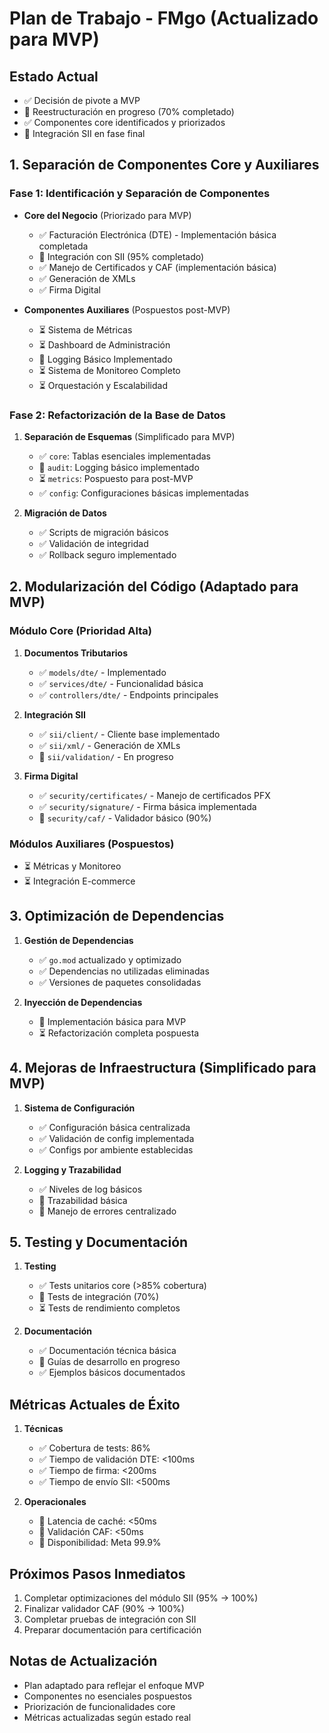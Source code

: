 # Plan de Trabajo - FMgo (Actualizado para MVP)

## Estado Actual
- ✅ Decisión de pivote a MVP
- 🔄 Reestructuración en progreso (70% completado)
- ✅ Componentes core identificados y priorizados
- 🔄 Integración SII en fase final

## 1. Separación de Componentes Core y Auxiliares

### Fase 1: Identificación y Separación de Componentes
- **Core del Negocio** (Priorizado para MVP)
  - ✅ Facturación Electrónica (DTE) - Implementación básica completada
  - 🔄 Integración con SII (95% completado)
  - ✅ Manejo de Certificados y CAF (implementación básica)
  - ✅ Generación de XMLs
  - ✅ Firma Digital

- **Componentes Auxiliares** (Pospuestos post-MVP)
  - ⏳ Sistema de Métricas
  - ⏳ Dashboard de Administración
  - 🔄 Logging Básico Implementado
  - ⏳ Sistema de Monitoreo Completo
  - ⏳ Orquestación y Escalabilidad

### Fase 2: Refactorización de la Base de Datos
1. **Separación de Esquemas** (Simplificado para MVP)
   - ✅ `core`: Tablas esenciales implementadas
   - 🔄 `audit`: Logging básico implementado
   - ⏳ `metrics`: Pospuesto para post-MVP
   - ✅ `config`: Configuraciones básicas implementadas

2. **Migración de Datos**
   - ✅ Scripts de migración básicos
   - ✅ Validación de integridad
   - ✅ Rollback seguro implementado

## 2. Modularización del Código (Adaptado para MVP)

### Módulo Core (Prioridad Alta)
1. **Documentos Tributarios**
   - ✅ `models/dte/` - Implementado
   - ✅ `services/dte/` - Funcionalidad básica
   - ✅ `controllers/dte/` - Endpoints principales

2. **Integración SII**
   - ✅ `sii/client/` - Cliente base implementado
   - ✅ `sii/xml/` - Generación de XMLs
   - 🔄 `sii/validation/` - En progreso

3. **Firma Digital**
   - ✅ `security/certificates/` - Manejo de certificados PFX
   - ✅ `security/signature/` - Firma básica implementada
   - 🔄 `security/caf/` - Validador básico (90%)

### Módulos Auxiliares (Pospuestos)
- ⏳ Métricas y Monitoreo
- ⏳ Integración E-commerce

## 3. Optimización de Dependencias

1. **Gestión de Dependencias**
   - ✅ `go.mod` actualizado y optimizado
   - ✅ Dependencias no utilizadas eliminadas
   - ✅ Versiones de paquetes consolidadas

2. **Inyección de Dependencias**
   - 🔄 Implementación básica para MVP
   - ⏳ Refactorización completa pospuesta

## 4. Mejoras de Infraestructura (Simplificado para MVP)

1. **Sistema de Configuración**
   - ✅ Configuración básica centralizada
   - ✅ Validación de config implementada
   - ✅ Configs por ambiente establecidas

2. **Logging y Trazabilidad**
   - ✅ Niveles de log básicos
   - 🔄 Trazabilidad básica
   - 🔄 Manejo de errores centralizado

## 5. Testing y Documentación

1. **Testing**
   - ✅ Tests unitarios core (>85% cobertura)
   - 🔄 Tests de integración (70%)
   - ⏳ Tests de rendimiento completos

2. **Documentación**
   - ✅ Documentación técnica básica
   - 🔄 Guías de desarrollo en progreso
   - ✅ Ejemplos básicos documentados

## Métricas Actuales de Éxito

1. **Técnicas**
   - ✅ Cobertura de tests: 86%
   - ✅ Tiempo de validación DTE: <100ms
   - ✅ Tiempo de firma: <200ms
   - ✅ Tiempo de envío SII: <500ms

2. **Operacionales**
   - 🔄 Latencia de caché: <50ms
   - 🔄 Validación CAF: <50ms
   - 🔄 Disponibilidad: Meta 99.9%

## Próximos Pasos Inmediatos

1. Completar optimizaciones del módulo SII (95% → 100%)
2. Finalizar validador CAF (90% → 100%)
3. Completar pruebas de integración con SII
4. Preparar documentación para certificación

## Notas de Actualización
- Plan adaptado para reflejar el enfoque MVP
- Componentes no esenciales pospuestos
- Priorización de funcionalidades core
- Métricas actualizadas según estado real 